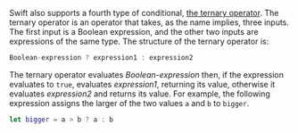 Swift also supports a fourth type of conditional, [the ternary operator][ternary-operator]. The ternary operator is an operator that takes, as the name implies, three inputs. The first input is a Boolean expression, and the other two inputs are expressions of the same type. The structure of the ternary operator is:

```swift
Boolean-expression ? expression1 : expression2
```

The ternary operator evaluates _Boolean-expression_ then, if the expression evaluates to `true`, evaluates _expression1_, returning its value, otherwise it evaluates _expression2_ and returns its value. For example, the following expression assigns the larger of the two values `a` and `b` to `bigger`.

```swift
let bigger = a > b ? a : b
```

[ternary-operator]: https://docs.swift.org/swift-book/LanguageGuide/BasicOperators.html#ID71
